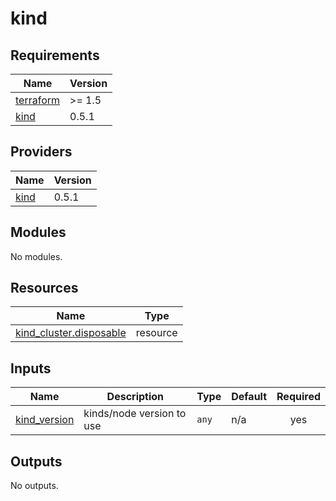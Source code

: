 # kind

<!-- BEGINNING OF PRE-COMMIT-TERRAFORM DOCS HOOK -->
## Requirements

| Name | Version |
|------|---------|
| <a name="requirement_terraform"></a> [terraform](#requirement\_terraform) | >= 1.5 |
| <a name="requirement_kind"></a> [kind](#requirement\_kind) | 0.5.1 |

## Providers

| Name | Version |
|------|---------|
| <a name="provider_kind"></a> [kind](#provider\_kind) | 0.5.1 |

## Modules

No modules.

## Resources

| Name | Type |
|------|------|
| [kind_cluster.disposable](https://registry.terraform.io/providers/tehcyx/kind/0.5.1/docs/resources/cluster) | resource |

## Inputs

| Name | Description | Type | Default | Required |
|------|-------------|------|---------|:--------:|
| <a name="input_kind_version"></a> [kind\_version](#input\_kind\_version) | kinds/node version to use | `any` | n/a | yes |

## Outputs

No outputs.
<!-- END OF PRE-COMMIT-TERRAFORM DOCS HOOK -->
